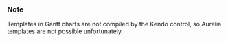 ### Note
Templates in Gantt charts are not compiled by the Kendo control, so Aurelia templates are not possible unfortunately.
